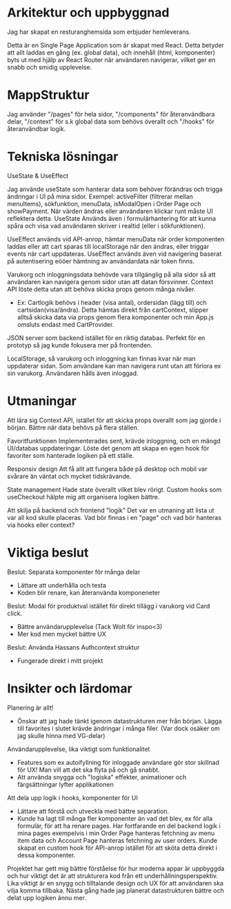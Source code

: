 # Arkitektur och uppbyggnad

Jag har skapat en resturanghemsida som erbjuder hemleverans.

Detta är en Single Page Application som är skapat med React. Detta betyder att allt laddas en gång (ex. global data), och innehåll (html, komponenter) byts ut med hjälp av React Router när användaren navigerar, vilket ger en snabb och smidig upplevelse.

# MappStruktur

Jag använder "/pages" för hela sidor, "/components" för återanvändbara delar, "/context" för s.k global data som behövs överallt och "/hooks" för återanvändbar logik.

# Tekniska lösningar

UseState & UseEffect

Jag använde useState som hanterar data som behöver förändras och trigga ändringar i UI på mina sidor. Exempel: activeFilter (filtrerar mellan menuItems), sökfunktion, menuData, isModalOpen i Order Page och showPayment. När värden ändras eller användaren klickar runt måste UI reflektera detta. UseState Används även i formulärhantering för att kunna spåra och visa vad användaren skriver i realtid (eller i sökfunktionen).

UseEffect används vid API-anrop, hämtar menuData när order komponenten laddas eller att cart sparas till localStorage när den ändras, eller triggar events när cart uppdateras. UseEffect används även vid navigering baserat på autentisering eööer hämtning av användardata när token finns.

Varukorg och inloggningsdata behövde vara tillgänglig på alla sidor så att användaren kan navigera genom sidor utan att datan försvinner. Context API löste detta utan att behöva skicka props genom många nivåer.

- Ex: Cartlogik behövs i header (visa antal), ordersidan (lägg till) och cartsidan(visa/ändra). Detta hämtas direkt från cartContext, slipper alltså skicka data via props genom flera komponenter och min App.js omsluts endast med CartProvider.

JSON server som backend istället för en riktig databas. Perfekt för en prototyp så jag kunde fokusera mer på frontenden.

LocalStorage, så varukorg och inloggning kan finnas kvar när man uppdaterar sidan. Som användare kan man navigera runt utan att förlora ex sin varukorg. Användaren hålls även inloggad.

# Utmaningar

Att lära sig Context API, istället för att skicka props överallt som jag gjorde i början. Bättre när data behövs på flera ställen.

Favoritfunktionen
Implementerades sent, krävde inloggning, och en mängd UI/databas uppdateringar. Löste det genom att skapa en egen hook för favoriter som hanterade logiken på ett ställe.

Responsiv design
Att få allt att fungera både på desktop och mobil var svårare än väntat och mycket tidskrävande.

State management
Hade state överallt vilket blev rörigt. Custom hooks som useCheckout hälpte mig att organisera logiken bättre.

Att skilja på backend och frontend "logik"
Det var en utmaning att lista ut var all kod skulle placeras. Vad bör finnas i en "page" och vad bör hanteras via hooks eller context?

# Viktiga beslut

Beslut: Separata komponenter för många delar

- Lättare att underhålla och testa
- Koden blir renare, kan återanvända komponeneter

Beslut: Modal för produktval istället för direkt tillägg i varukorg vid Card click.

- Bättre användarupplevelse (Tack Wolt för inspo<3)
- Mer kod men mycket bättre UX

Beslut: Använda Hassans Authcontext struktur

- Fungerade direkt i mitt projekt

# Insikter och lärdomar

Planering är allt!

- Önskar att jag hade tänkt igenom datastrukturen mer från början. Lägga till favorites i slutet krävde ändringar i många filer. (Var dock osäker om jag skulle hinna med VG-delar)

Användarupplevelse, lika viktigt som funktionalitet

- Features som ex autoifyllning för inloggade användare gör stor skillnad för UX! Man vill att det ska flyta på och gå snabbt.
- Att använda snygga och "logiska" effekter, animationer och färgsättningar lyfter applikationen

Att dela upp logik i hooks, komponenter för UI

- Lättare att förstå och utveckla med bättre separation.
- Kunde ha lagt till många fler komponenter än vad det blev, ex för alla formulär, för att ha renare pages. Har fortfarande en del backend logik i mina pages exempelvis i min Order Page hanteras fetchning av menu item data och Account Page hanteras fetchning av user orders. Kunde skapat en custom hook för API-anrop istället för att sköta detta direkt i dessa komponenter.

Projektet har gett mig bättre förståelse för hur moderna appar är uppbyggda och hur viktigt det är att strukturera kod från ett underhållningsperspektiv. Lika viktigt är en snygg och tilltalande design och UX för att användaren ska vilja komma tillbaka. Nästa gång hade jag planerat datastrukturen bättre och delat upp logiken ännu mer.
